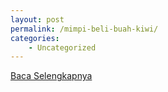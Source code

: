```yaml
---
layout: post
permalink: /mimpi-beli-buah-kiwi/
categories:
    - Uncategorized
---
```


[Baca Selengkapnya](/03)